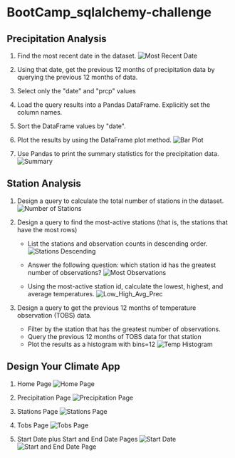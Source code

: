 # BootCamp_sqlalchemy-challenge


## Precipitation Analysis

1. Find the most recent date in the dataset.
![Most Recent Date](Images/Most_Recent_Date.png)

2. Using that date, get the previous 12 months of precipitation data by querying the previous 12 months of data.

3. Select only the "date" and "prcp" values

4. Load the query results into a Pandas DataFrame. Explicitly set the column names.

5. Sort the DataFrame values by "date".

6. Plot the results by using the DataFrame plot method.
![Bar Plot](Images/Bar_Plot.png)

7. Use Pandas to print the summary statistics for the precipitation data.
![Summary](Images/Summary.png)

## Station Analysis

1. Design a query to calculate the total number of stations in the dataset.
![Number of Stations](Images/Station_Num.png)

2. Design a query to find the most-active stations (that is, the stations that have the most rows)
   * List the stations and observation counts in descending order.
   ![Stations Descending](Images/Station_List_Desc.png)

   * Answer the following question: which station id has the greatest number of observations?
   ![Most Observations](Images/Most_Obs.png)

   * Using the most-active station id, calculate the lowest, highest, and average temperatures.
   ![Low_High_Avg_Prec](Images/low_high_avg.png)

3. Design a query to get the previous 12 months of temperature observation (TOBS) data.
   * Filter by the station that has the greatest number of observations.
   * Query the previous 12 months of TOBS data for that station
   * Plot the results as a histogram with bins=12
   ![Temp Histogram](Images/Temp_Hist.png)


## Design Your Climate App
1. Home Page
![Home Page](Images/Home_Page.png)


2. Precipitation Page
![Precipitation Page](Images/Precipitation_Page.png)

3. Stations Page
![Stations Page](Images/Stations_Page.png)

4. Tobs Page
![Tobs Page](Images/Tobs_Page.png)

5. Start Date plus Start and End Date Pages
![Start Date](Images/Start_Date_Page.png)
![Start and End Date Page](Images/Start_End_Date_Page.png)


